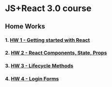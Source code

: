 # JS+React 3.0 course
## Home Works

### 1. [HW 1 - Getting started with React](https://github.com/vadimys/JS-React/tree/master/React/home-works/src/hw1)
### 2. [HW 2 - React Components, State, Props](https://github.com/vadimys/JS-React/tree/master/React/home-works/src/hw2)
### 3. [HW 3 - Lifecycle Methods](https://github.com/vadimys/JS-React/tree/master/React/home-works/src/hw3)
### 4. [HW 4 - Login Forms](https://github.com/vadimys/JS-React/tree/master/React/home-works/src/hw4)
